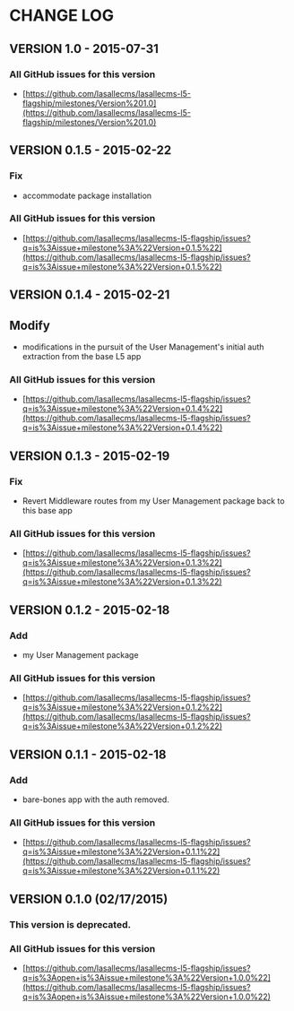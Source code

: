 # CHANGE LOG

## VERSION 1.0 - 2015-07-31

### All GitHub issues for this version
* [https://github.com/lasallecms/lasallecms-l5-flagship/milestones/Version%201.0](https://github.com/lasallecms/lasallecms-l5-flagship/milestones/Version%201.0)


## VERSION 0.1.5 - 2015-02-22

### Fix
* accommodate package installation

### All GitHub issues for this version
* [https://github.com/lasallecms/lasallecms-l5-flagship/issues?q=is%3Aissue+milestone%3A%22Version+0.1.5%22](https://github.com/lasallecms/lasallecms-l5-flagship/issues?q=is%3Aissue+milestone%3A%22Version+0.1.5%22)


## VERSION 0.1.4 - 2015-02-21

## Modify
* modifications in the pursuit of the User Management's initial auth extraction from the base L5 app

### All GitHub issues for this version
* [https://github.com/lasallecms/lasallecms-l5-flagship/issues?q=is%3Aissue+milestone%3A%22Version+0.1.4%22](https://github.com/lasallecms/lasallecms-l5-flagship/issues?q=is%3Aissue+milestone%3A%22Version+0.1.4%22)


## VERSION 0.1.3 - 2015-02-19

### Fix
* Revert Middleware routes from my User Management package back to this base app 

### All GitHub issues for this version
* [https://github.com/lasallecms/lasallecms-l5-flagship/issues?q=is%3Aissue+milestone%3A%22Version+0.1.3%22](https://github.com/lasallecms/lasallecms-l5-flagship/issues?q=is%3Aissue+milestone%3A%22Version+0.1.3%22)


## VERSION 0.1.2 - 2015-02-18

### Add 
* my User Management package

### All GitHub issues for this version
* [https://github.com/lasallecms/lasallecms-l5-flagship/issues?q=is%3Aissue+milestone%3A%22Version+0.1.2%22](https://github.com/lasallecms/lasallecms-l5-flagship/issues?q=is%3Aissue+milestone%3A%22Version+0.1.2%22)



## VERSION 0.1.1 - 2015-02-18

### Add
* bare-bones app with the auth removed. 

### All GitHub issues for this version
* [https://github.com/lasallecms/lasallecms-l5-flagship/issues?q=is%3Aissue+milestone%3A%22Version+0.1.1%22](https://github.com/lasallecms/lasallecms-l5-flagship/issues?q=is%3Aissue+milestone%3A%22Version+0.1.1%22)



## VERSION 0.1.0 (02/17/2015)

### This version is deprecated. 

### All GitHub issues for this version
* [https://github.com/lasallecms/lasallecms-l5-flagship/issues?q=is%3Aopen+is%3Aissue+milestone%3A%22Version+1.0.0%22](https://github.com/lasallecms/lasallecms-l5-flagship/issues?q=is%3Aopen+is%3Aissue+milestone%3A%22Version+1.0.0%22)






